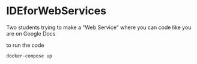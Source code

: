 # IDEforWebServices
Two students trying to make a "Web Service" where you can code like you are on Google Docs

to run the code 
```bash 
docker-compose up
```
